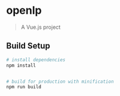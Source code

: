 # openlp

> A Vue.js project

## Build Setup

``` bash
# install dependencies
npm install


# build for production with minification
npm run build
```


